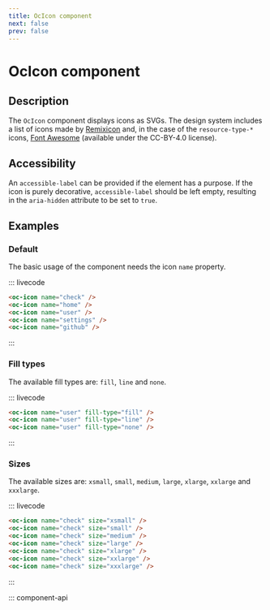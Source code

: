 ```yaml
---
title: OcIcon component
next: false
prev: false
---
```


# OcIcon component

## Description

The `OcIcon` component displays icons as SVGs. The design system includes a list of icons made by [Remixicon](https://remixicon.com/) and, in the case of the `resource-type-*` icons, [Font Awesome](https://fontawesome.com/) (available under the CC-BY-4.0 license).

## Accessibility

An `accessible-label` can be provided if the element has a purpose. If the icon is purely decorative, `accessible-label` should be left empty, resulting in the `aria-hidden` attribute to be set to `true`.

## Examples

### Default

The basic usage of the component needs the icon `name` property.

::: livecode

```html
<oc-icon name="check" />
<oc-icon name="home" />
<oc-icon name="user" />
<oc-icon name="settings" />
<oc-icon name="github" />
```

:::

### Fill types

The available fill types are: `fill`, `line` and `none`.

::: livecode

```html
<oc-icon name="user" fill-type="fill" />
<oc-icon name="user" fill-type="line" />
<oc-icon name="user" fill-type="none" />
```

:::

### Sizes

The available sizes are: `xsmall`, `small`, `medium`, `large`, `xlarge`, `xxlarge` and `xxxlarge`.

::: livecode

```html
<oc-icon name="check" size="xsmall" />
<oc-icon name="check" size="small" />
<oc-icon name="check" size="medium" />
<oc-icon name="check" size="large" />
<oc-icon name="check" size="xlarge" />
<oc-icon name="check" size="xxlarge" />
<oc-icon name="check" size="xxxlarge" />
```

:::

::: component-api

